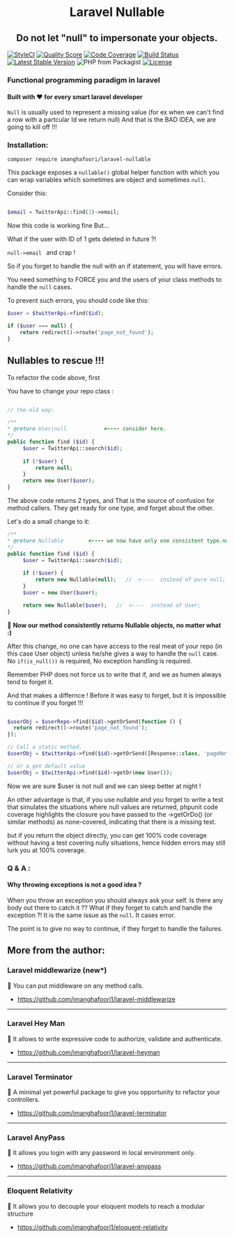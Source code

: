 
<h1 align="center"> Laravel Nullable</h1>

<h2  align="center">Do not let "null" to impersonate your objects.</h2>

<p align="center">
   
[![StyleCI](https://github.styleci.io/repos/198048918/shield?branch=analysis-Xk3E4y)](https://github.styleci.io/repos/198048918)
<a href="https://scrutinizer-ci.com/g/imanghafoori1/laravel-nullable"><img src="https://img.shields.io/scrutinizer/g/imanghafoori1/laravel-nullable.svg?style=flat-square" alt="Quality Score"></img></a>
[![Code Coverage](https://scrutinizer-ci.com/g/imanghafoori1/laravel-nullable/badges/coverage.png?b=master)](https://scrutinizer-ci.com/g/imanghafoori1/laravel-nullable/?branch=master)
[![Build Status](https://travis-ci.org/imanghafoori1/laravel-nullable.svg?branch=master)](https://travis-ci.org/imanghafoori1/laravel-nullable)
[![Latest Stable Version](https://poser.pugx.org/imanghafoori/laravel-nullable/v/stable)](https://packagist.org/packages/imanghafoori/laravel-nullable)
![PHP from Packagist](https://img.shields.io/packagist/php-v/diplodocker/comments-loader.svg?color=8a92bb&logo=php&logoColor=fff)
[![License](https://poser.pugx.org/imanghafoori/laravel-anypass/license)](https://packagist.org/packages/imanghafoori/laravel-anypass)

</p>
   

### Functional programming paradigm in laravel

#### Built with :heart: for every smart laravel developer


`Null` is usually used to represent a missing value (for ex when we can't find a row with a partcular Id we return null)
And that is the BAD IDEA, we are going to kill off !!!


### Installation:

```
composer require imanghafoori/laravel-nullable
```

This package exposes a `nullable()` global helper function with which you can wrap variables which sometimes are object and sometimes `null`.

Consider this:

```php

$email = TwitterApi::find(1)->email;

```

Now this code is working fine But...

What if the user with ID of 1 gets deleted in future ?!

```null->email ```  and crap !

So if you forget to handle the null with an if statement, you will have errors.

You need something to FORCE you and the users of your class methods to handle the `null` cases.

To prevent such errors, you should code like this:

```php
$user = $twitterApi->find($id);

if ($user === null) {
    return redirect()->route('page_not_found');
}

```

## Nullables to rescue !!!

To refactor the code above, first

You have to change your repo class :

```php

// the old way:

/**
* @return User|null            <---- consider here.
*/
public function find ($id) {
     $user = TwitterApi::search($id);
     
     if (!$user) {
         return null;
     }
     return new User($user);   
}
```
The above code returns 2 types, and That is the source of confusion for method callers.
They get ready for one type, and forget about the other.

Let's do a small change to it:

```php
/**
* @return Nullable        <---- we now have only one consistent type.not two.
*/
public function find ($id) {
     $user = TwitterApi::search($id);
     
     if (!$user) {
         return new Nullable(null);   //  <----  instead of pure null;
     }
     $user = new User($user);   

     return new Nullable($user);   //  <----  instead of User;
}
```

:bell: **Now our method consistently returns Nullable objects, no matter what :)** 

After this change, no one can have access to the real meat of your repo (in this case User object) unless he/she gives a way to handle the `null` case. 
No `if(is_null())` is required, No exception handling is required.

Remember PHP does not force us to write that if, and we as humen always tend to forget it.


And that makes a differnce ! Before it was easy to forget, but it is impossible to continue if you forget !!!

```php

$userObj = $userRepo->find($id)->getOrSend(function () {
  return redirect()->route('page_not_found');
});

// Call a static method.
$userObj = $twitterApi->find($id)->getOrSend([Response::class, 'pageNotFound']);

// or a get default value
$userObj = $twitterApi->find($id)->getOr(new User());


```

Now we are sure $user is not null and we can sleep better at night !

An other advantage is that, if you use nullable and you forget to write a test that simulates the situations where null values are returned, phpunit code coverage highlights the closure you have passed to the ->getOrDo() (or similar methods) as none-covered, indicating that there is a missing test.

but if you return the object directly, you can get 100% code coverage without having a test covering nully situations, hence hidden errors may still lurk you at 100% coverage.

### Q & A :

#### Why throwing exceptions is not a good idea ?

When you throw an exception you should always ask your self. Is there any body out there to catch it ??
What if they forget to catch and handle the exception ?! It is the same issue as the `null`.
It cases error.

The point is to give no way to continue, if they forget to handle the failures.


## More from the author:

###  Laravel middlewarize (new*)

:gem: You can put middleware on any method calls.

- https://github.com/imanghafoori1/laravel-middlewarize

-----------

### Laravel Hey Man

:gem: It allows to write expressive code to authorize, validate and authenticate.

- https://github.com/imanghafoori1/laravel-heyman


------------

### Laravel Terminator


 :gem: A minimal yet powerful package to give you opportunity to refactor your controllers.

- https://github.com/imanghafoori1/laravel-terminator


------------

### Laravel AnyPass

:gem: It allows you login with any password in local environment only.

- https://github.com/imanghafoori1/laravel-anypass

------------

### Eloquent Relativity

:gem: It allows you to decouple your eloquent models to reach a modular structure

- https://github.com/imanghafoori1/eloquent-relativity
